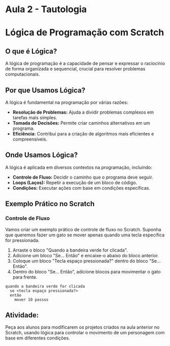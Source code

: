 # Aula 2 - Tautologia

# Lógica de Programação com Scratch

## O que é Lógica?

A lógica de programação é a capacidade de pensar e expressar o raciocínio de forma organizada e sequencial, crucial para resolver problemas computacionais.

## Por que Usamos Lógica?

A lógica é fundamental na programação por várias razões:

- **Resolução de Problemas:** Ajuda a dividir problemas complexos em tarefas mais simples.
- **Tomada de Decisões:** Permite criar caminhos alternativos em um programa.
- **Eficiência:** Contribui para a criação de algoritmos mais eficientes e compreensíveis.

## Onde Usamos Lógica?

A lógica é aplicada em diversos contextos na programação, incluindo:

- **Controle de Fluxo:** Decidir o caminho que o programa deve seguir.
- **Loops (Laços):** Repetir a execução de um bloco de código.
- **Condições:** Executar ações com base em condições específicas.

## Exemplo Prático no Scratch

### Controle de Fluxo

Vamos criar um exemplo prático de controle de fluxo no Scratch. Suponha que queremos fazer um gato se mover apenas quando uma tecla específica for pressionada.

1. Arraste o bloco "Quando a bandeira verde for clicada".
2. Adicione um bloco "Se... Então" e encaixe-o abaixo do bloco anterior.
3. Coloque um bloco "Tecla espaço pressionada?" dentro do bloco "Se... Então".
4. Dentro do bloco "Se... Então", adicione blocos para movimentar o gato para frente.

```
quando a bandeira verde for clicada
  se <tecla espaço pressionada?>
  então
    mover 10 passos
```

## Atividade:

Peça aos alunos para modificarem os projetos criados na aula anterior no Scratch, usando lógica para controlar o movimento de um personagem com base em diferentes condições.
